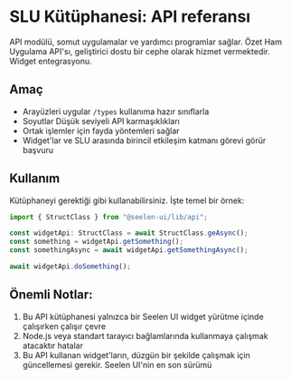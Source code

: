 # **SLU Kütüphanesi: API referansı**

API modülü, somut uygulamalar ve yardımcı programlar sağlar. Özet Ham Uygulama
API'sı, geliştirici dostu bir cephe olarak hizmet vermektedir. Widget
entegrasyonu.

## **Amaç**

- Arayüzleri uygular `/types` kullanıma hazır sınıflarla
- Soyutlar Düşük seviyeli API karmaşıklıkları
- Ortak işlemler için fayda yöntemleri sağlar
- Widget'lar ve SLU arasında birincil etkileşim katmanı görevi görür başvuru

## **Kullanım**

Kütüphaneyi gerektiği gibi kullanabilirsiniz. İşte temel bir örnek:

```ts
import { StructClass } from "@seelen-ui/lib/api";

const widgetApi: StructClass = await StructClass.geAsync();
const something = widgetApi.getSomething();
const somethingAsync = await widgetApi.getSomethingAsync();

await widgetApi.doSomething();
```

## **Önemli Notlar:**

1. Bu API kütüphanesi yalnızca bir Seelen UI widget yürütme içinde çalışırken
   çalışır çevre
2. Node.js veya standart tarayıcı bağlamlarında kullanmaya çalışmak atacaktır
   hatalar
3. Bu API kullanan widget'ların, düzgün bir şekilde çalışmak için güncellemesi
   gerekir. Seelen UI'nin en son sürümü
